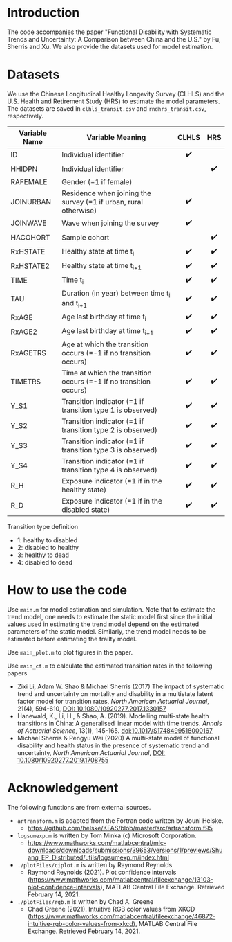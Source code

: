 # Introduction

The code accompanies the paper "Functional Disability with Systematic Trends and Uncertainty: A Comparison between China and the U.S." by Fu, Sherris and Xu. We also provide the datasets used for model estimation.

# Datasets

We use the Chinese Longitudinal Healthy Longevity Survey (CLHLS) and the U.S. Health and Retirement Study (HRS) to estimate the model parameters. The datasets are saved in `clhls_transit.csv` and `rndhrs_transit.csv`, respectively. 

| Variable Name | Variable Meaning                                                    |        CLHLS       |         HRS        |
|---------------|---------------------------------------------------------------------|:------------------:|:------------------:|
| ID            | Individual identifier                                               | :heavy_check_mark: |                    |
| HHIDPN        | Individual identifier                                               |                    | :heavy_check_mark: |
| RAFEMALE      | Gender (=1 if female)                                               |                    |                    |
| JOINURBAN     | Residence when joining the survey (=1 if urban, rural otherwise)    | :heavy_check_mark: |                    |
| JOINWAVE      | Wave when joining the survey                                        | :heavy_check_mark: |                    |
| HACOHORT      | Sample cohort                                                       |                    | :heavy_check_mark: |
| RxHSTATE      | Healthy   state at time t<sub>i</sub>                               | :heavy_check_mark: | :heavy_check_mark: |
| RxHSTATE2     | Healthy   state at time t<sub>i+1</sub>                             | :heavy_check_mark: | :heavy_check_mark: |
| TIME          | Time t<sub>i</sub>                                                  | :heavy_check_mark: | :heavy_check_mark: |
| TAU           | Duration (in year) between time t<sub>i</sub> and   t<sub>i+1</sub> | :heavy_check_mark: | :heavy_check_mark: |
| RxAGE         | Age last birthday at time t<sub>i</sub>                             | :heavy_check_mark: | :heavy_check_mark: |
| RxAGE2        | Age last birthday at time t<sub>i+1</sub>                           | :heavy_check_mark: | :heavy_check_mark: |
| RxAGETRS      | Age at which the transition occurs (=-1 if no transition occurs)    | :heavy_check_mark: | :heavy_check_mark: |
| TIMETRS       | Time at which the transition occurs (=-1 if no transition occurs)   | :heavy_check_mark: | :heavy_check_mark: |
| Y_S1          | Transition indicator (=1 if transition type 1 is observed)          | :heavy_check_mark: | :heavy_check_mark: |
| Y_S2          | Transition indicator (=1 if transition type 2 is observed)          | :heavy_check_mark: | :heavy_check_mark: |
| Y_S3          | Transition indicator (=1 if transition type 3 is observed)          | :heavy_check_mark: | :heavy_check_mark: |
| Y_S4          | Transition indicator (=1 if transition type 4 is observed)          | :heavy_check_mark: | :heavy_check_mark: |
| R_H           | Exposure indicator (=1 if in the healthy state)                     | :heavy_check_mark: | :heavy_check_mark: |
| R_D           | Exposure indicator (=1 if in the disabled state)                    | :heavy_check_mark: | :heavy_check_mark: |

Transition type definition
  * 1: healthy to disabled
  * 2: disabled to healthy
  * 3: healthy to dead
  * 4: disabled to dead


# How to use the code
Use `main.m` for model estimation and simulation. Note that to estimate the trend model, one needs to estimate the static model first since the initial values used in estimating the trend model depend on the estimated parameters of the static model. Similarly, the trend model needs to be estimated before estimating the frailty model. 

Use `main_plot.m` to plot figures in the paper.

Use `main_cf.m` to calculate the estimated transition rates in the following papers
  * Zixi Li, Adam W. Shao & Michael Sherris (2017) The impact of systematic trend and uncertainty on mortality and disability in a multistate latent factor model for transition rates, *North American Actuarial Journal*, 21(4), 594-610, [DOI: 10.1080/10920277.2017.1330157](https://doi.org/10.1080/10920277.2017.1330157)
  * Hanewald, K., Li, H., & Shao, A. (2019). Modelling multi-state health transitions in China: A generalised linear model with time trends. *Annals of Actuarial Science*, 13(1), 145-165. [doi:10.1017/S1748499518000167](https://www.cambridge.org/core/journals/annals-of-actuarial-science/article/modelling-multistate-health-transitions-in-china-a-generalised-linear-model-with-time-trends/93135D3F07A86F260D5F0B9A0B991634)
  * Michael Sherris & Pengyu Wei (2020) A multi-state model of functional disability and health status in the presence of systematic trend and uncertainty, *North American Actuarial Journal*, [DOI: 10.1080/10920277.2019.1708755](https://doi.org/10.1080/10920277.2019.1708755)

# Acknowledgement
The following functions are from external sources.
* `artransform.m` is adapted from the Fortran code written by Jouni Helske.
  * https://github.com/helske/KFAS/blob/master/src/artransform.f95
* `logsumexp.m` is written by Tom Minka (c) Microsoft Corporation.
  * https://www.mathworks.com/matlabcentral/mlc-downloads/downloads/submissions/39653/versions/1/previews/Shuang_EP_Distributed/utils/logsumexp.m/index.html
* `./plotFiles/ciplot.m` is written by Raymond Reynolds 
  * Raymond Reynolds (2021). Plot confidence intervals (https://www.mathworks.com/matlabcentral/fileexchange/13103-plot-confidence-intervals), MATLAB Central File Exchange. Retrieved February 14, 2021.
* `./plotFiles/rgb.m` is written by Chad A. Greene
  * Chad Greene (2021). Intuitive RGB color values from XKCD (https://www.mathworks.com/matlabcentral/fileexchange/46872-intuitive-rgb-color-values-from-xkcd), MATLAB Central File Exchange. Retrieved February 14, 2021.
